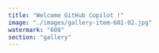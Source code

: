 ```yaml
---
title: "Welcome GitHub Copilot !"
image: "./images/gallery-item-601-02.jpg"
watermark: "608"
section: "gallery"
---
```

